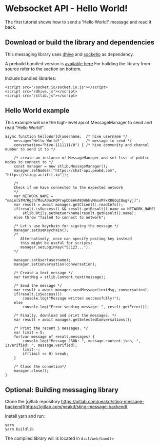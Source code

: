 
# Websocket API - Hello World!

The first tutorial shows how to send a 'Hello World!' message and read it back.

## Download or build the library and dependencies

This messaging library uses [dhive](https://www.npmjs.com/package/@hiveio/dhive) and
 [socketio](https://gitlab.com/peakd/sting-message-frontend/-/blob/main/public/socket.io.js) as dependency.

A prebuild bundled version is [available here](https://gitlab.com/peakd/sting-message-frontend/-/blob/main/public/stlib.js)
For building the library from source refer to the section on bottom.

Include bundled libraries:
```
<script src="/socket.io/socket.io.js"></script>
<script src="/dhive.js"></script>
<script src="/stlib.js"></script>
```

## Hello World example

This example will use the high-level api of MessageManager to send
and read "Hello World!".


```
async function helloWorld(username,  /* hive username */ 
    message="Hello World!",          /* message to send */
    conversation="hive-1111111/0") { /* hive community and channel number to send it to */
    
    /* create an instance of MessageManager and set list of public nodes to connect to */
    const manager = new stlib.MessageManager();
    manager.setNodes(["https://chat-api.peakd.com", "https://sting.actifit.io"]);

    /*
    Check if we have connected to the expected network
    */
    var NETWORK_NAME = "main[STM7RgJh7MsuADocKQPrwpbDSAkA8bWbkvMmxoM7xR86QqC8ugFyj]";
    var result = await manager.getClient().readInfo();
    if(result.isSuccess() && result.getResult().name == NETWORK_NAME) 
        stlib.Utils.setNetworkname(result.getResult().name);
    else throw "failed to connect to network";

    /* Let's use keychain for signing the message */
    manager.setUseKeychain();
    /* 
       Alternatively, once can specify posting key instead
       this might be useful for scripts:
       manager.setLoginKey("5J123...");
    */

    manager.setUser(username);
    manager.setConversation(conversation);

    /* Create a text message */
    var textMsg = stlib.Content.text(message);

    /* Send the message */
    var result = await manager.sendMessage(textMsg, conversation);
    if(result.isSuccess()) 
        console.log("Message written successfully!");
    else 
        console.log("Error sending message: ", result.getError());

    /* Finally, download and print the messages. */
    var result = await manager.getSelectedConversations();
    
    /* Print the recent 5 messages. */
    var limit = 5;
    for(var message of result.messages) {
        console.log("Message JSON: ", message.content.json, ", isVerified: ", message.verified);
        limit--;
        if(limit <= 0) break;
    }

    /* Close the connetion*/
    manager.close();
}
```

## Optional: Building messaging library

Clone the [gitlab repository https://gitlab.com/peakd/sting-message-backend](https://gitlab.com/peakd/sting-message-backend)

Install yarn and run:
```
yarn
yarn buildlib
```

The compiled library will is located in `dist/web/bundle`






